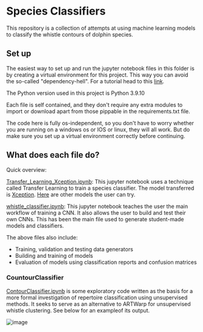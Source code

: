 # Species Classifiers
This repository is a collection of attempts at using machine learning models to classify the whistle contours of dolphin species.

## Set up

The easiest way to set up and run the jupyter notebook files in this folder is by creating a virtual environment for this project. This way you can avoid the so-called "dependency-hell". For a tutorial head to this [link](https://github.com/dolphin-acoustics-vip/Workflow_Tutorials#creating-a-virtual-environment-using-virtualenv-python-specific).

The Python version used in this project is Python 3.9.10

Each file is self contained, and they don't require any extra modules to import or download apart from those pippable in the requirements.txt file.

The code here is fully os-independent, so you don't have to worry whether you are running on a windows os or IOS or linux, they will all work. But do make sure you set up a virtual environment correctly before continuing.

## What does each file do?

Quick overview:

[Transfer_Learning_Xception.ipynb](https://github.com/dolphin-acoustics-vip/Whistle_Classification/blob/main/Transfer_Learning_Xception.ipynb): This jupyter notebook uses a technique called Transfer Learning to train a species classifier. The model transferred is [Xception](https://arxiv.org/abs/1610.02357). [Here](https://towardsdatascience.com/top-10-cnn-architectures-every-machine-learning-engineer-should-know-68e2b0e07201) are other models the user can try.

[whistle_classifier.ipynb](https://github.com/dolphin-acoustics-vip/Whistle_Classification/blob/main/whistle_classifier.ipynb): This jupyter notebook teaches the user the main workflow of training a CNN. It also allows the user to build and test their own CNNs. This has been the main file used to generate student-made models and classifiers.

The above files also include:
- Training, validation and testing data generators
- Building and training of models
- Evaluation of models using classification reports and confusion matrices

### CountourClassifier
[ContourClassifier.ipynb](https://github.com/dolphin-acoustics-vip/Whistle_Classification/blob/main/ContourClassifier.ipynb) is some exploratory code written as the basis for a more formal investigation of repertoire classification using unsupervised methods. It seeks to serve as an alternative to ARTWarp for unsupervised whistle clustering. See below for an exampleof its output.

![image](https://github.com/dolphin-acoustics-vip/Whistle_Classification/assets/60829930/6512a847-eb95-4df0-83e6-098ad2bc7819)

